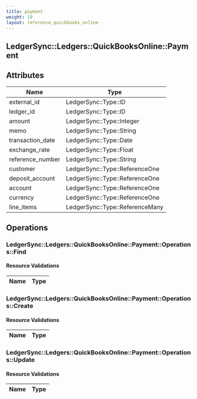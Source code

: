 ```yaml
---
title: payment
weight: 19
layout: reference_quickbooks_online
---
```


## LedgerSync::Ledgers::QuickBooksOnline::Payment

## Attributes

| Name | Type |
| ---- | ---- |
| external_id | LedgerSync::Type::ID |
| ledger_id | LedgerSync::Type::ID |
| amount | LedgerSync::Type::Integer |
| memo | LedgerSync::Type::String |
| transaction_date | LedgerSync::Type::Date |
| exchange_rate | LedgerSync::Type::Float |
| reference_number | LedgerSync::Type::String |
| customer | LedgerSync::Type::ReferenceOne |
| deposit_account | LedgerSync::Type::ReferenceOne |
| account | LedgerSync::Type::ReferenceOne |
| currency | LedgerSync::Type::ReferenceOne |
| line_items | LedgerSync::Type::ReferenceMany |


## Operations

### LedgerSync::Ledgers::QuickBooksOnline::Payment::Operations::Find

#### Resource Validations

| Name | Type |
| ---- | ---- |
### LedgerSync::Ledgers::QuickBooksOnline::Payment::Operations::Create

#### Resource Validations

| Name | Type |
| ---- | ---- |
### LedgerSync::Ledgers::QuickBooksOnline::Payment::Operations::Update

#### Resource Validations

| Name | Type |
| ---- | ---- |
